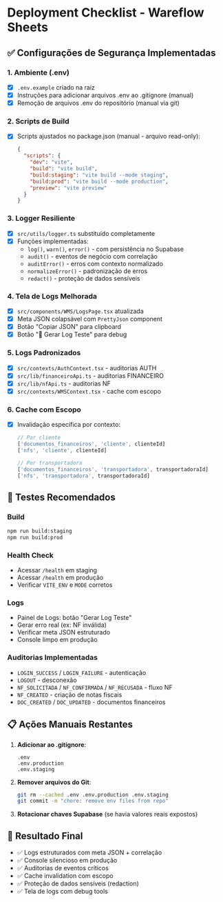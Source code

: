 # Deployment Checklist - Wareflow Sheets

## ✅ Configurações de Segurança Implementadas

### 1. Ambiente (.env)
- [x] `.env.example` criado na raiz
- [x] Instruções para adicionar arquivos .env ao .gitignore (manual)
- [x] Remoção de arquivos .env do repositório (manual via git)

### 2. Scripts de Build
- [x] Scripts ajustados no package.json (manual - arquivo read-only):
  ```json
  {
    "scripts": {
      "dev": "vite",
      "build": "vite build", 
      "build:staging": "vite build --mode staging",
      "build:prod": "vite build --mode production",
      "preview": "vite preview"
    }
  }
  ```

### 3. Logger Resiliente
- [x] `src/utils/logger.ts` substituído completamente
- [x] Funções implementadas:
  - `log()`, `warn()`, `error()` - com persistência no Supabase
  - `audit()` - eventos de negócio com correlação
  - `auditError()` - erros com contexto normalizado
  - `normalizeError()` - padronização de erros
  - `redact()` - proteção de dados sensíveis

### 4. Tela de Logs Melhorada
- [x] `src/components/WMS/LogsPage.tsx` atualizada
- [x] Meta JSON colapsável com `PrettyJson` component
- [x] Botão "Copiar JSON" para clipboard
- [x] Botão "🔎 Gerar Log Teste" para debug

### 5. Logs Padronizados
- [x] `src/contexts/AuthContext.tsx` - auditorias AUTH
- [x] `src/lib/financeiroApi.ts` - auditorias FINANCEIRO  
- [x] `src/lib/nfApi.ts` - auditorias NF
- [x] `src/contexts/WMSContext.tsx` - cache com escopo

### 6. Cache com Escopo
- [x] Invalidação específica por contexto:
  ```typescript
  // Por cliente
  ['documentos_financeiros', 'cliente', clienteId]
  ['nfs', 'cliente', clienteId]
  
  // Por transportadora  
  ['documentos_financeiros', 'transportadora', transportadoraId]
  ['nfs', 'transportadora', transportadoraId]
  ```

## 🧪 Testes Recomendados

### Build
```bash
npm run build:staging
npm run build:prod
```

### Health Check
- Acessar `/health` em staging
- Acessar `/health` em produção
- Verificar `VITE_ENV` e `MODE` corretos

### Logs
- Painel de Logs: botão "Gerar Log Teste"
- Gerar erro real (ex: NF inválida)
- Verificar meta JSON estruturado
- Console limpo em produção

### Auditorias Implementadas
- `LOGIN_SUCCESS` / `LOGIN_FAILURE` - autenticação
- `LOGOUT` - desconexão
- `NF_SOLICITADA` / `NF_CONFIRMADA` / `NF_RECUSADA` - fluxo NF
- `NF_CREATED` - criação de notas fiscais
- `DOC_CREATED` / `DOC_UPDATED` - documentos financeiros

## 📋 Ações Manuais Restantes

1. **Adicionar ao .gitignore**:
   ```
   .env
   .env.production
   .env.staging
   ```

2. **Remover arquivos do Git**:
   ```bash
   git rm --cached .env .env.production .env.staging
   git commit -m "chore: remove env files from repo"
   ```

3. **Rotacionar chaves Supabase** (se havia valores reais expostos)

## 🎯 Resultado Final
- ✅ Logs estruturados com meta JSON + correlação  
- ✅ Console silencioso em produção
- ✅ Auditorias de eventos críticos
- ✅ Cache invalidation com escopo
- ✅ Proteção de dados sensíveis (redaction)
- ✅ Tela de logs com debug tools